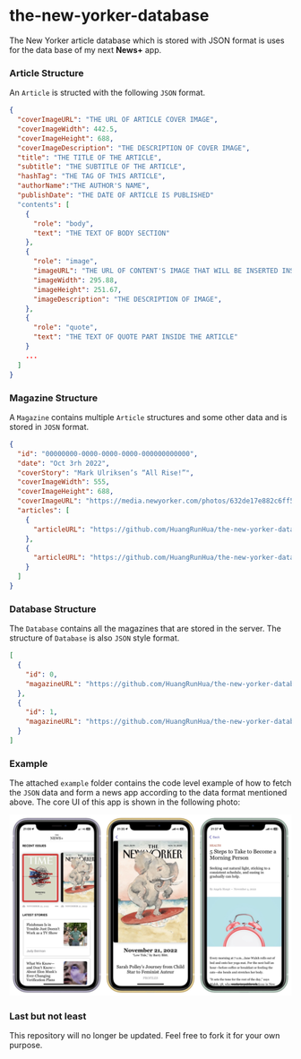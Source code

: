 # the-new-yorker-database
The New Yorker article database which is stored with JSON format is uses for the data base of my next **News+** app. 

### Article Structure

An `Article` is structed with the following `JSON` format. 

```json
{
  "coverImageURL": "THE URL OF ARTICLE COVER IMAGE",
  "coverImageWidth": 442.5,
  "coverImageHeight": 688,
  "coverImageDescription": "THE DESCRIPTION OF COVER IMAGE",
  "title": "THE TITLE OF THE ARTICLE",
  "subtitle": "THE SUBTITLE OF THE ARTICLE",
  "hashTag": "THE TAG OF THIS ARTICLE",
  "authorName":"THE AUTHOR'S NAME",
  "publishDate": "THE DATE OF ARTICLE IS PUBLISHED"
  "contents": [
    {
      "role": "body",
      "text": "THE TEXT OF BODY SECTION"
    },
    {
      "role": "image",
      "imageURL": "THE URL OF CONTENT'S IMAGE THAT WILL BE INSERTED INSIDE AN ARTICLE",
      "imageWidth": 295.88,
      "imageHeight": 251.67,
      "imageDescription": "THE DESCRIPTION OF IMAGE",
    },
    {
      "role": "quote",
      "text": "THE TEXT OF QUOTE PART INSIDE THE ARTICLE"
    }
    ...
  ]
}
```

### Magazine Structure

A `Magazine` contains multiple `Article` structures and some other data and is stored in `JOSN` format.

```json
{
  "id": "00000000-0000-0000-0000-000000000000",
  "date": "Oct 3rh 2022",
  "coverStory": "Mark Ulriksen’s “All Rise!”",
  "coverImageWidth": 555,
  "coverImageHeight": 688,
  "coverImageURL": "https://media.newyorker.com/photos/632de17e882c6ff52b2d3b1f/master/w_380,c_limit/2022_10_03.jpg",
  "articles": [
    {
      "articleURL": "https://github.com/HuangRunHua/the-new-yorker-database/raw/main/database/2022_10_03/the-shock-and-aftershocks-of-the-waste-land/article.json"
    },
    {
      "articleURL": "https://github.com/HuangRunHua/the-new-yorker-database/raw/main/database/2022_10_03/how-to-recover-from-a-happy-childhood.json"
    }
  ]
}
```

### Database Structure

The `Database` contains all the magazines that are stored in the server. The structure of `Database` is also `JSON` style format.

```json
[
  {
    "id": 0,
    "magazineURL": "https://github.com/HuangRunHua/the-new-yorker-database/raw/main/database/2022_09_26/2022_09_26.json"
  },
  {
    "id": 1,
    "magazineURL": "https://github.com/HuangRunHua/the-new-yorker-database/raw/main/database/2022_10_03/2022_10_03.json"
  }
]
```

### Example

The attached `example` folder contains the code level example of how to fetch the `JSON` data and form a news app according to the data format mentioned above. The core UI of this app is shown in the following photo:

![](https://github.com/HuangRunHua/the-new-yorker-database/raw/main/cover.jpeg)

### Last but not least

This repository will no longer be updated. Feel free to fork it for your own purpose.
